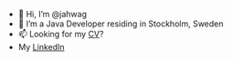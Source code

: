 - 👋 Hi, I’m @jahwag
- 👀 I’m a Java Developer residing in Stockholm, Sweden
- 📫 Looking for my [CV](https://github.com/jahwag/resume)?
- My [LinkedIn](https://www.linkedin.com/in/jahziahwagner/)
